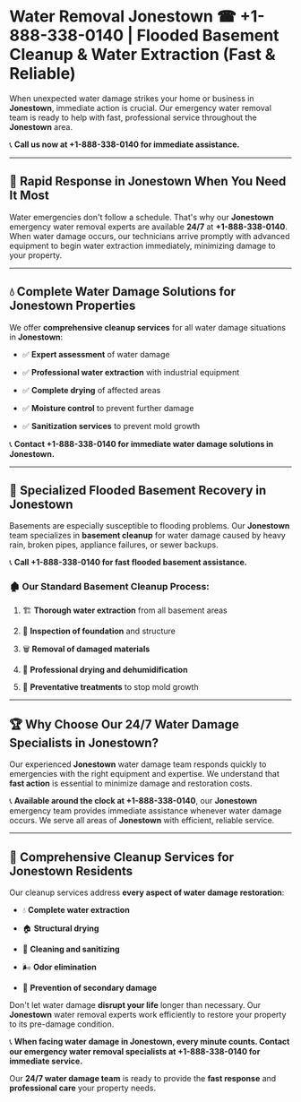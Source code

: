 # Water Removal Jonestown ☎ +1-888-338-0140 | Flooded Basement Cleanup & Water Extraction (Fast & Reliable)

When unexpected water damage strikes your home or business in **Jonestown**, immediate action is crucial. Our emergency water removal team is ready to help with fast, professional service throughout the **Jonestown** area. 

📞 **Call us now at +1-888-338-0140 for immediate assistance.**
---
## 🚀 Rapid Response in Jonestown When You Need It Most
Water emergencies don't follow a schedule. That's why our **Jonestown** emergency water removal experts are available **24/7** at **+1-888-338-0140**. When water damage occurs, our technicians arrive promptly with advanced equipment to begin water extraction immediately, minimizing damage to your property.
---
## 💧 Complete Water Damage Solutions for Jonestown Properties
We offer **comprehensive cleanup services** for all water damage situations in **Jonestown**:
- ✅ **Expert assessment** of water damage  
- ✅ **Professional water extraction** with industrial equipment  
- ✅ **Complete drying** of affected areas  
- ✅ **Moisture control** to prevent further damage  
- ✅ **Sanitization services** to prevent mold growth  
📞 **Contact +1-888-338-0140 for immediate water damage solutions in Jonestown.**
---
## 🌊 Specialized Flooded Basement Recovery in Jonestown
Basements are especially susceptible to flooding problems. Our **Jonestown** team specializes in **basement cleanup** for water damage caused by heavy rain, broken pipes, appliance failures, or sewer backups. 
📞 **Call +1-888-338-0140 for fast flooded basement assistance.**
### 🏚️ Our Standard Basement Cleanup Process:
1. 🏗️ **Thorough water extraction** from all basement areas  
2. 🔎 **Inspection of foundation** and structure  
3. 🗑️ **Removal of damaged materials**  
4. 💨 **Professional drying and dehumidification**  
5. 🚫 **Preventative treatments** to stop mold growth  
---
## 🏆 Why Choose Our 24/7 Water Damage Specialists in Jonestown?
Our experienced **Jonestown** water damage team responds quickly to emergencies with the right equipment and expertise. We understand that **fast action** is essential to minimize damage and restoration costs.
📞 **Available around the clock at +1-888-338-0140**, our **Jonestown** emergency team provides immediate assistance whenever water damage occurs. We serve all areas of **Jonestown** with efficient, reliable service.
---
## 🧹 Comprehensive Cleanup Services for Jonestown Residents
Our cleanup services address **every aspect of water damage restoration**:
- 💧 **Complete water extraction**  
- 🏠 **Structural drying**  
- 🧼 **Cleaning and sanitizing**  
- 🌬️ **Odor elimination**  
- 🚫 **Prevention of secondary damage**  
Don't let water damage **disrupt your life** longer than necessary. Our **Jonestown** water removal experts work efficiently to restore your property to its pre-damage condition.
📞 **When facing water damage in Jonestown, every minute counts. Contact our emergency water removal specialists at +1-888-338-0140 for immediate service.**
Our **24/7 water damage team** is ready to provide the **fast response** and **professional care** your property needs.
